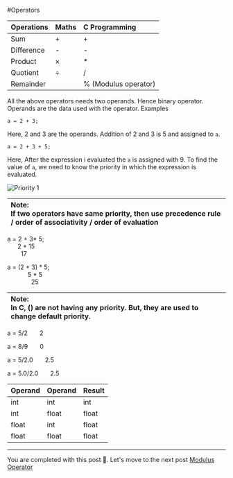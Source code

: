 #Operators

| Operations  |Maths | C Programming | 
| :----       | :--- |    :----   |
| Sum | + | + |
| Difference | -   | -  |
| Product | × | *  |
| Quotient | ÷ | / |
| Remainder | | % (Modulus operator)|

All the above operators needs two operands. Hence binary operator. Operands are the data used with the operator. 
Examples
```
a = 2 + 3; 
```
Here, 2 and 3 are the operands. Addition of 2 and 3 is 5 and assigned to `a`.

```
a = 2 + 3 + 5; 
```
Here, After the expression i evaluated the `a` is assigned with 9. To find the value of `a`, we need to know the priority in which the expression is evaluated.


![Priority 1](https://firebasestorage.googleapis.com/v0/b/codex-trees.appspot.com/o/c-lang%2Foperators%2Fpriority1.jpg?alt=media&token=9714b5bc-91b1-40a4-a631-3fa10f6b4ea4)

|Note: <br>If two operators have same priority, then use precedence rule / order of associativity / order of evaluation |
|:---|



a = 2 + 3* 5;<br> &nbsp; &nbsp; &nbsp;  2 + 15 <br> &nbsp; &nbsp; &nbsp; &nbsp; 17

a = (2 + 3) * 5;<br> &nbsp; &nbsp; &nbsp; &nbsp; &nbsp; &nbsp;  5 * 5 <br> &nbsp; &nbsp; &nbsp; &nbsp; &nbsp; &nbsp; &nbsp; 25


|Note: <br>In C, () are not having any priority. But, they are used to change default priority.|
|:---|


a = 5/2
&nbsp; &nbsp; &nbsp; 2

a = 8/9
&nbsp; &nbsp; &nbsp; 0

a = 5/2.0
&nbsp; &nbsp; &nbsp; 2.5

a = 5.0/2.0
&nbsp; &nbsp; &nbsp; 2.5

| Operand | Operand| Result |
| :--- | :--- | :--- |
| int | int | int |
| int | float | float |
| float | int | float |
| float | float | float |

---
 You are completed with this post 🥳. Let's move to the next post [Modulus Operator](/c-lang/modulus-operator)
